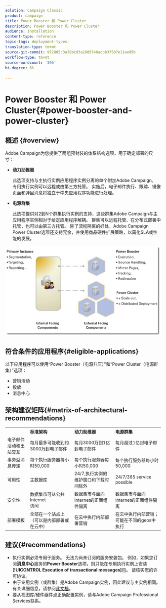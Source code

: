 ```yaml
---
solution: Campaign Classic
product: campaign
title: Power Booster 和 Power Cluster
description: Power Booster 和 Power Cluster
audience: installation
content-type: reference
topic-tags: deployment-types-
translation-type: tm+mt
source-git-commit: 972885c3a38bcd3a260574bacbb3f507e11ae05b
workflow-type: tm+mt
source-wordcount: '396'
ht-degree: 6%

---
```



# Power Booster 和 Power Cluster{#power-booster-and-power-cluster}

## 概述 {#overview}

Adobe Campaign为您提供了两组预封装的体系结构选项，用于确定部署的尺寸：

* **动力助推器**

   此选项支持与主执行实例应用程序实例分离的单个附加Adobe Campaign。 专用执行实例可以远程或由第三方托管。 实施后，电子邮件执行、跟踪、镜像页面和弹回消息将独立于中央应用程序功能进行处理。

* **电源群集**

   此选项提供对2到N个群集执行实例的支持，这些群集Adobe Campaign与主应用程序实例相对于给定应用程序解耦。 群集可以远程托管、在分布式部署中托管，也可以由第三方托管。 除了流程隔离的好处，Adobe Campaign Power Cluster选项还支持冗余，并使用商品硬件扩展策略，以简化SLA或性能的发展。

![](assets/architectural_options_diagram.png)

## 符合条件的应用程序{#eligible-applications}

以下应用程序可以使用“Power Booster（电源升压）”和“Power Cluster（电源群集）”选项：

* 营销活动
* 投放
* 消息中心

## 架构建议矩阵{#matrix-of-architectural-recommendations}

<table> 
 <tbody> 
  <tr> 
   <td> </td> 
   <td> <strong>标准架构</strong><br /> </td> 
   <td> <strong>动力助推器</strong><br /> </td> 
   <td> <strong>电源群集</strong><br /> </td> 
  </tr> 
  <tr> 
   <td> 电子邮件活动和出站交互<br /> </td> 
   <td> 每月最多可能收到约3000万封电子邮件<br /> </td> 
   <td> 每月3000万到1亿封电子邮件<br /> </td> 
   <td> 每月超过1亿封电子邮件<br /> </td> 
  </tr> 
  <tr> 
   <td> 事务型消息传递<br /> </td> 
   <td> 每个执行服务器每小时50,000<br /> </td> 
   <td> 每个执行服务器每小时50,000<br /> </td> 
   <td> 每个执行服务器每小时50,000<br /> </td> 
  </tr> 
  <tr> 
   <td> 可用性<br /> </td> 
   <td> 主数据库<br /> </td> 
   <td> 24/7,执行实例的维护窗口和下载时间除外<br /> </td> 
   <td> 24/7/365 service possible<br /> </td> 
  </tr> 
  <tr> 
   <td> 安全性<br /> </td> 
   <td> 数据集市可从公共Internet<br />访问 </td> 
   <td> 数据集市与面向Internet的正面组件隔离<br /> </td> 
   <td> 数据集市与面向Internet的正面组件隔离<br /> </td> 
  </tr> 
  <tr> 
   <td> 部署模板<br /> </td> 
   <td> 全部在一个站点上（可以是内部部署或在云中）<br /> </td> 
   <td> 在云中执行内部部署营销<br /> </td> 
   <td> 在云中执行内部营销；可能在不同的geos中执行<br /> </td> 
  </tr> 
 </tbody> 
</table>

## 建议{#recommendations}

* 执行实例必须专用于服务。 无法为尚未订阅的服务安装包。 例如，如果您订阅&#x200B;**消息中心**&#x200B;服务的&#x200B;**Power Booster**&#x200B;选项，则只能在专用执行实例上安装&#x200B;**[!UICONTROL Execution of transactional messages]**&#x200B;包。 请核实您的许可协议。
* 由于专用实例（或群集）是Adobe Campaign实例，因此建议与主实例相同。 有关详细信息，请参阅[此文档](../../production/using/foreword.md)。
* 要从视图库/硬件组件点正确配置实例，请与Adobe Campaign Professional Services联系。

